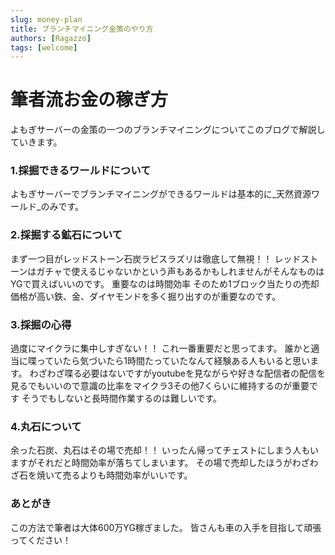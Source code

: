 ```yaml
---
slug: money-plan
title: ブランチマイニング金策のやり方
authors: [Ragazzo]
tags: [welcome]
---
```


# 筆者流お金の稼ぎ方

よもぎサーバーの金策の一つのブランチマイニングについてこのブログで解説していきます。

### 1.採掘できるワールドについて
よもぎサーバーでブランチマイニングができるワールドは基本的に_天然資源ワールド_のみです。

### 2.採掘する鉱石について
まず一つ目がレッドストーン石炭ラピスラズリは徹底して無視！！
レッドストーンはガチャで使えるじゃないかという声もあるかもしれませんがそんなものはYGで買えばいいのです。
重要なのは時間効率
そのため1ブロック当たりの売却価格が高い鉄、金、ダイヤモンドを多く掘り出すのが重要なのです。

### 3.採掘の心得
過度にマイクラに集中しすぎない！！
これ一番重要だと思ってます。
誰かと適当に喋っていたら気づいたら1時間たっていたなんて経験ある人もいると思います。
わざわざ喋る必要はないですがyoutubeを見ながらや好きな配信者の配信を見るでもいいので意識の比率をマイクラ3その他7くらいに維持するのが重要です
そうでもしないと長時間作業するのは難しいです。

### 4.丸石について
余った石炭、丸石はその場で売却！！
いったん帰ってチェストにしまう人もいますがそれだと時間効率が落ちてしまいます。
その場で売却したほうがわざわざ石を焼いて売るよりも時間効率がいいです。

### あとがき

この方法で筆者は大体600万YG稼ぎました。
皆さんも車の入手を目指して頑張ってください！

